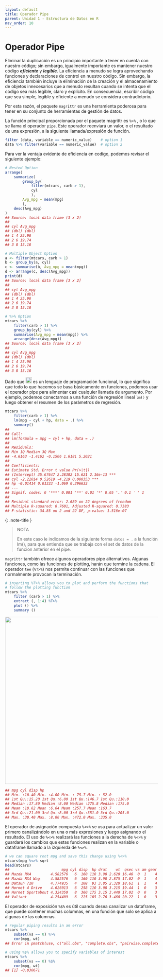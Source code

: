 ```yaml
---
layout: default
title: Operador Pipe
parent: Unidad 1 - Estructura de Datos en R
nav_order: 10
---
```


# Operador Pipe

Eliminar la duplicación es un principio importante a tener en cuenta con nuestro código; sin embargo, igualmente importante es mantener nuestro código ***eficiente*** y ***legible***. La eficiencia a menudo se logra aprovechando funciones y declaraciones de control en nuestro código. Sin embargo, la eficiencia también incluye la eliminación de la creación y el almacenamiento de objetos innecesarios que a menudo resultan cuando se intenta que el código sea más legible, claro y explícito. En consecuencia, escribir código que sea simple, legible y eficiente a menudo se considera contradictorio.

Por esta razón, el paquete `magrittr` es una herramienta poderosa para tener en su conjunto de herramientas de gestión de datos.

La función principal proporcionada por el paquete magrittr es `%>%` , o lo que se llama el operador `pipe`. Este operador reenviará un valor, o el resultado de una expresión, a la siguiente llamada/expresión de función.

```r
filter (data, variable == numeric_value)    # option 1
data %>% filter(variable == numeric_value)  # option 2
```

Para ver la ventaja evidente de eficiencia en codigo, podemos revisar el siguiente ejemplo:

```r
# Nested Option
arrange(
    summarize(
        group_by(
            filter(mtcars, carb > 1),
            cyl
            ),
        Avg_mpg = mean(mpg)
        ),
    desc(Avg_mpg)
)
## Source: local data frame [3 x 2]
##
## cyl Avg_mpg
## (dbl) (dbl)
## 1 4 25.90
## 2 6 19.74
## 3 8 15.10 
```

```r
# Multiple Object Option
a <- filter(mtcars, carb > 1)
b <- group_by(a, cyl)
c <- summarise(b, Avg_mpg = mean(mpg))
d <- arrange(c, desc(Avg_mpg))
print(d)
## Source: local data frame [3 x 2]
##
## cyl Avg_mpg
## (dbl) (dbl)
## 1 4 25.90
## 2 6 19.74
## 3 8 15.10 
```

```r
# %>% Option
mtcars %>%
    filter(carb > 1) %>%
    group_by(cyl) %>%
    summarise(Avg_mpg = mean(mpg)) %>%
    arrange(desc(Avg_mpg))
## Source: local data frame [3 x 2]
##
## cyl Avg_mpg
## (dbl) (dbl)
## 1 4 25.90
## 2 6 19.74
## 3 8 15.10 
```

Dado que <img src="/uss-softwaredatascience/assets/images/r.svg" width="20"> es un lenguaje de programación funcional, lo que significa que todo lo que hacemos se basa básicamente en funciones, podemos usar el operador pipe para alimentar casi cualquier llamada de argumento. Por ejemplo, podemos conectarnos a una función de regresión lineal `lm()` y luego obtener el resumen de los parámetros de regresión.

```r
mtcars %>%
    filter(carb > 1) %>%
    lm(mpg ~ cyl + hp, data = .) %>%
    summary()
##
## Call:
## lm(formula = mpg ~ cyl + hp, data = .)
##
## Residuals:
## Min 1Q Median 3Q Max
## -4.6163 -1.4162 -0.1506 1.6181 5.2021
##
## Coefficients:
## Estimate Std. Error t value Pr(>|t|)
## (Intercept) 35.67647 2.28382 15.621 2.16e-13 ***
## cyl -2.22014 0.52619 -4.219 0.000353 ***
## hp -0.01414 0.01323 -1.069 0.296633
## ---
## Signif. codes: 0 '***' 0.001 '**' 0.01 '*' 0.05 '.' 0.1 ' ' 1
##
## Residual standard error: 2.689 on 22 degrees of freedom
## Multiple R-squared: 0.7601, Adjusted R-squared: 0.7383
## F-statistic: 34.85 on 2 and 22 DF, p-value: 1.516e-07
```

{: .note-title }
> NOTA
>
> En este caso le indicamos de la siguiente forma `datos = .` a la función lm(), para que entienda que se trabaja con el set de datos de la funcion anterior en el pipe.

`magrittr` también ofrece algunos operadores pipe alternativos. Algunas funciones, como las funciones de plotting, harán que termine la cadena. El operador `tee` (`%T>%`) nos permite continuar con las funciones que normalmente provocan la terminación.

```r
# inserting %T>% allows you to plot and perform the functions that
# follow the plotting function
mtcars %>%
    filter (carb > 1) %>%
    extract (, 1:4) %T>%
    plot () %>%
    summary ()
```
<img src="/uss-softwaredatascience/assets/images/plotting_tee.png" width="550">

```r
## mpg cyl disp hp
## Min. :10.40 Min. :4.00 Min. : 75.7 Min. : 52.0
## 1st Qu.:15.20 1st Qu.:6.00 1st Qu.:146.7 1st Qu.:110.0
## Median :17.80 Median :8.00 Median :275.8 Median :175.0
## Mean :18.62 Mean :6.64 Mean :257.7 Mean :163.7
## 3rd Qu.:21.00 3rd Qu.:8.00 3rd Qu.:351.0 3rd Qu.:205.0
## Max. :30.40 Max. :8.00 Max. :472.0 Max. :335.0
```

El operador de asignación compuesta `%<>%` se usa para actualizar un valor primero canalizándolo en una o más expresiones y luego asignando el resultado. El uso de `%<>%` realizará las funciones a la derecha de `%<>%` y guardará los cambios que estas funciones realizan en la variable o dataframe llamado a la izquierda de `%<>%`.

```r
# we can square root mpg and save this change using %<>%
mtcars$mpg %<>% sqrt
head(mtcars)
##                        mpg cyl disp  hp drat    wt  qsec vs am gear carb
## Mazda RX4         4.582576   6  160 110 3.90 2.620 16.46  0  1    4    4
## Mazda RX4 Wag     4.582576   6  160 110 3.90 2.875 17.02  0  1    4    4
## Datsun 710        4.774935   4  108  93 3.85 2.320 18.61  1  1    4    1
## Hornet 4 Drive    4.626013   6  258 110 3.08 3.215 19.44  1  0    3    1
## Hornet Sportabout 4.324350   8  360 175 3.15 3.440 17.02  0  0    3    2
## Valiant           4.254409   6  225 105 2.76 3.460 20.22  1  0    3    1
```

El operador de exposición `%$%` es útil cuando desea canalizar un dataframe, que puede contener muchas columnas, en una función que solo se aplica a algunas de las columnas.

```r
# regular piping results in an error
mtcars %>%
    subset(vs == 0) %>%
    cor(mpg, wt)
## Error in pmatch(use, c("all.obs", "complete.obs", "pairwise.complete.obs", : object 'wt' not found

# using %$% allows you to specify variables of interest
mtcars %>%
    subset(vs == 0) %$%
    cor(mpg, wt)
## [1] -0.830671 
```